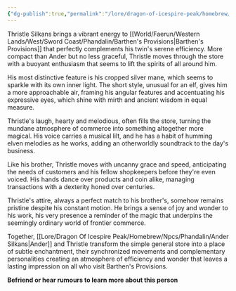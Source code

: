 ```yaml
---
{"dg-publish":true,"permalink":"/lore/dragon-of-icespire-peak/homebrew/npcs/phandalin/thristle-silkans/"}
---
```


Thristle Silkans brings a vibrant energy to [[World/Faerun/Western Lands/West/Sword Coast/Phandalin/Barthen's Provisions\|Barthen's Provisions]] that perfectly complements his twin's serene efficiency. More compact than Ander but no less graceful, Thristle moves through the store with a buoyant enthusiasm that seems to lift the spirits of all around him.

His most distinctive feature is his cropped silver mane, which seems to sparkle with its own inner light. The short style, unusual for an elf, gives him a more approachable air, framing his angular features and accentuating his expressive eyes, which shine with mirth and ancient wisdom in equal measure.

Thristle's laugh, hearty and melodious, often fills the store, turning the mundane atmosphere of commerce into something altogether more magical. His voice carries a musical lilt, and he has a habit of humming elven melodies as he works, adding an otherworldly soundtrack to the day's business.

Like his brother, Thristle moves with uncanny grace and speed, anticipating the needs of customers and his fellow shopkeepers before they're even voiced. His hands dance over products and coin alike, managing transactions with a dexterity honed over centuries.

Thristle's attire, always a perfect match to his brother's, somehow remains pristine despite his constant motion. He brings a sense of joy and wonder to his work, his very presence a reminder of the magic that underpins the seemingly ordinary world of frontier commerce.

Together, [[Lore/Dragon Of Icespire Peak/Homebrew/Npcs/Phandalin/Ander Silkans\|Ander]] and Thristle transform the simple general store into a place of subtle enchantment, their synchronized movements and complementary personalities creating an atmosphere of efficiency and wonder that leaves a lasting impression on all who visit Barthen's Provisions.

**Befriend or hear rumours to learn more about this person**